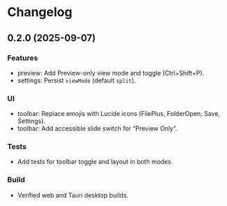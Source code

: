 # Changelog

## 0.2.0 (2025-09-07)

### Features
- preview: Add Preview-only view mode and toggle (Ctrl+Shift+P).
- settings: Persist `viewMode` (default `split`).

### UI
- toolbar: Replace emojis with Lucide icons (FilePlus, FolderOpen, Save, Settings).
- toolbar: Add accessible slide switch for “Preview Only”.

### Tests
- Add tests for toolbar toggle and layout in both modes.

### Build
- Verified web and Tauri desktop builds.

